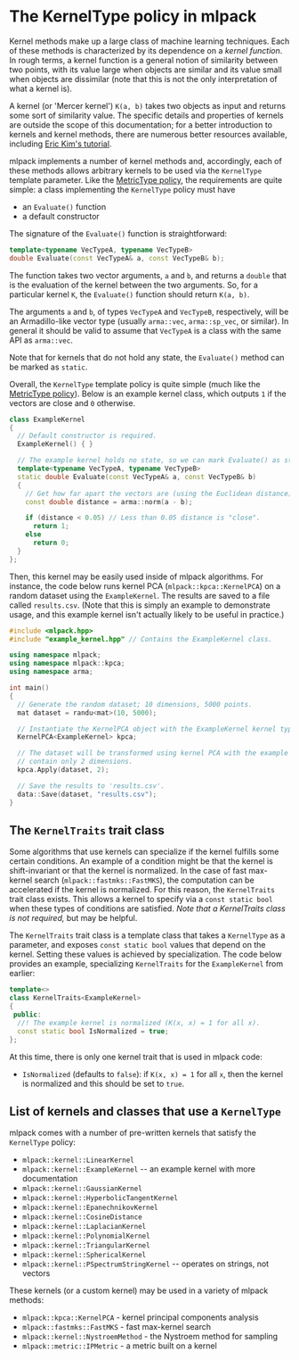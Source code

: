 # The KernelType policy in mlpack

Kernel methods make up a large class of machine learning techniques.  Each of
these methods is characterized by its dependence on a *kernel function*.  In
rough terms, a kernel function is a general notion of similarity between two
points, with its value large when objects are similar and its value small when
objects are dissimilar (note that this is not the only interpretation of what a
kernel is).

A kernel (or 'Mercer kernel') `K(a, b)` takes two objects as input and returns
some sort of similarity value.  The specific details and properties of kernels
are outside the scope of this documentation; for a better introduction to
kernels and kernel methods, there are numerous better resources available,
including
[Eric Kim's tutorial](http://www.eric-kim.net/eric-kim-net/posts/1/kernel_trick.html).

mlpack implements a number of kernel methods and, accordingly, each of these
methods allows arbitrary kernels to be used via the `KernelType` template
parameter.  Like the [MetricType policy](metrictype.md), the requirements are
quite simple: a class implementing the `KernelType` policy must have

 - an `Evaluate()` function
 - a default constructor

The signature of the `Evaluate()` function is straightforward:

```c++
template<typename VecTypeA, typename VecTypeB>
double Evaluate(const VecTypeA& a, const VecTypeB& b);
```

The function takes two vector arguments, `a` and `b`, and returns a `double`
that is the evaluation of the kernel between the two arguments.  So, for a
particular kernel `K`, the `Evaluate()` function should return `K(a, b)`.

The arguments `a` and `b`, of types `VecTypeA` and `VecTypeB`, respectively,
will be an Armadillo-like vector type (usually `arma::vec`, `arma::sp_vec`, or
similar).  In general it should be valid to assume that `VecTypeA` is a class
with the same API as `arma::vec`.

Note that for kernels that do not hold any state, the `Evaluate()` method can be
marked as `static`.

Overall, the `KernelType` template policy is quite simple (much like the
[MetricType policy](metrictype.md)).  Below is an example kernel class, which
outputs `1` if the vectors are close and `0` otherwise.

```c++
class ExampleKernel
{
  // Default constructor is required.
  ExampleKernel() { }

  // The example kernel holds no state, so we can mark Evaluate() as static.
  template<typename VecTypeA, typename VecTypeB>
  static double Evaluate(const VecTypeA& a, const VecTypeB& b)
  {
    // Get how far apart the vectors are (using the Euclidean distance).
    const double distance = arma::norm(a - b);

    if (distance < 0.05) // Less than 0.05 distance is "close".
      return 1;
    else
      return 0;
  }
};
```

Then, this kernel may be easily used inside of mlpack algorithms.  For instance,
the code below runs kernel PCA (`mlpack::kpca::KernelPCA`) on a random dataset
using the `ExampleKernel`.  The results are saved to a file called
`results.csv`.  (Note that this is simply an example to demonstrate usage, and
this example kernel isn't actually likely to be useful in practice.)

```c++
#include <mlpack.hpp>
#include "example_kernel.hpp" // Contains the ExampleKernel class.

using namespace mlpack;
using namespace mlpack::kpca;
using namespace arma;

int main()
{
  // Generate the random dataset; 10 dimensions, 5000 points.
  mat dataset = randu<mat>(10, 5000);

  // Instantiate the KernelPCA object with the ExampleKernel kernel type.
  KernelPCA<ExampleKernel> kpca;

  // The dataset will be transformed using kernel PCA with the example kernel to
  // contain only 2 dimensions.
  kpca.Apply(dataset, 2);

  // Save the results to 'results.csv'.
  data::Save(dataset, "results.csv");
}
```

## The `KernelTraits` trait class

Some algorithms that use kernels can specialize if the kernel fulfills some
certain conditions.  An example of a condition might be that the kernel is
shift-invariant or that the kernel is normalized.  In the case of fast
max-kernel search (`mlpack::fastmks::FastMKS`), the computation can be
accelerated if the kernel is normalized.  For this reason, the `KernelTraits`
trait class exists.  This allows a kernel to specify via a `const static bool`
when these types of conditions are satisfied.  *Note that a KernelTraits class
is not required,* but may be helpful.

The `KernelTraits` trait class is a template class that takes a `KernelType` as
a parameter, and exposes `const static bool` values that depend on the kernel.
Setting these values is achieved by specialization.  The code below provides an
example, specializing `KernelTraits` for the `ExampleKernel` from earlier:

```c++
template<>
class KernelTraits<ExampleKernel>
{
 public:
  //! The example kernel is normalized (K(x, x) = 1 for all x).
  const static bool IsNormalized = true;
};
```

At this time, there is only one kernel trait that is used in mlpack code:

 - `IsNormalized` (defaults to `false`): if `K(x, x) = 1` for all `x`,
   then the kernel is normalized and this should be set to `true`.

## List of kernels and classes that use a `KernelType`

mlpack comes with a number of pre-written kernels that satisfy the `KernelType`
policy:

 - `mlpack::kernel::LinearKernel`
 - `mlpack::kernel::ExampleKernel` -- an example kernel with more documentation
 - `mlpack::kernel::GaussianKernel`
 - `mlpack::kernel::HyperbolicTangentKernel`
 - `mlpack::kernel::EpanechnikovKernel`
 - `mlpack::kernel::CosineDistance`
 - `mlpack::kernel::LaplacianKernel`
 - `mlpack::kernel::PolynomialKernel`
 - `mlpack::kernel::TriangularKernel`
 - `mlpack::kernel::SphericalKernel`
 - `mlpack::kernel::PSpectrumStringKernel` -- operates on strings, not vectors

These kernels (or a custom kernel) may be used in a variety of mlpack methods:

 - `mlpack::kpca::KernelPCA` - kernel principal components analysis
 - `mlpack::fastmks::FastMKS` - fast max-kernel search
 - `mlpack::kernel::NystroemMethod` - the Nystroem method for sampling
 - `mlpack::metric::IPMetric` - a metric built on a kernel
